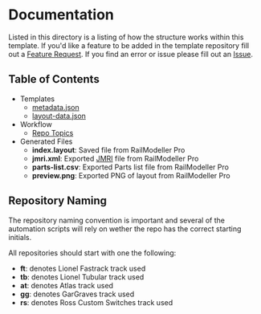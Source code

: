# Documentation

Listed in this directory is a listing of how the structure works within this template. If you'd like a feature to be added in the template repository fill out a [Feature Request](). If you find an error or issue please fill out an [Issue]().

## Table of Contents

- Templates
  - [metadata.json](./metadata.md)
  - [layout-data.json](layout-data.md)
- Workflow
  - [Repo Topics](./repo-topics.md)
- Generated Files
  - **index.layout**: Saved file from RailModeller Pro
  - **jmri.xml**: Exported [JMRI](https://www.jmri.org/) file from RailModeller Pro
  - **parts-list.csv**: Exported Parts list file from RailModeller Pro
  - **preview.png**: Exported PNG of layout from RailModeller Pro

## Repository Naming

The repository naming convention is important and several of the automation scripts will rely on wether the repo has the correct starting initials.

All repositories should start with one the following:

- **ft**: denotes Lionel Fastrack track used
- **tb**: denotes Lionel Tubular track used
- **at**: denotes Atlas track used
- **gg**: denotes GarGraves track used
- **rs**: denotes Ross Custom Switches track used
